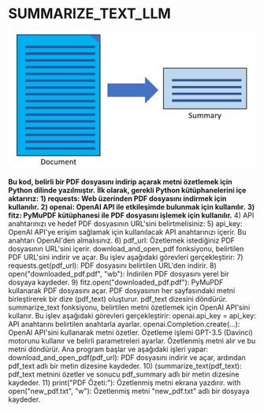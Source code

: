 # SUMMARIZE_TEXT_LLM
![App Screenshot](https://github.com/firengizz099/SUMMARIZE_TEXT/blob/main/ylxiong_0-1628032473948.png?raw=true)

**Bu kod, belirli bir PDF dosyasını indirip açarak metni özetlemek için Python dilinde yazılmıştır.**
**İlk olarak, gerekli Python kütüphanelerini içe aktarırız:**
**1) requests: Web üzerinden PDF dosyasını indirmek için kullanılır.**
**2) openai: OpenAI API ile etkileşimde bulunmak için kullanılır.**
**3) fitz: PyMuPDF kütüphanesi ile PDF dosyasını işlemek için kullanılır.**
4) API anahtarınızı ve hedef PDF dosyasının URL'sini belirtmelisiniz:
5) api_key: OpenAI API'ye erişim sağlamak için kullanılacak API anahtarınızı içerir. Bu anahtarı OpenAI'den almalısınız.
6) pdf_url: Özetlemek istediğiniz PDF dosyasının URL'sini içerir.
download_and_open_pdf fonksiyonu, belirtilen PDF URL'sini indirir ve açar. Bu işlev aşağıdaki görevleri gerçekleştirir:
7) requests.get(pdf_url): PDF dosyasını belirtilen URL'den indirir.
8) open("downloaded_pdf.pdf", "wb"): İndirilen PDF dosyasını yerel bir dosyaya kaydeder.
9) fitz.open("downloaded_pdf.pdf"): PyMuPDF kullanarak PDF dosyasını açar.
PDF dosyasının her sayfasındaki metni birleştirerek bir dize (pdf_text) oluşturur.
pdf_text dizesini döndürür.
summarize_text fonksiyonu, belirtilen metni özetlemek için OpenAI API'sini kullanır. Bu işlev aşağıdaki görevleri gerçekleştirir:
openai.api_key = api_key: API anahtarını belirtilen anahtarla ayarlar.
openai.Completion.create(...): OpenAI API'sini kullanarak metni özetler. Özetleme işlemi GPT-3.5 (Davinci) motorunu kullanır ve belirli parametreleri ayarlar.
Özetlenmiş metni alır ve bu metni döndürür.
Ana program başlar ve aşağıdaki işleri yapar:
download_and_open_pdf(pdf_url): PDF dosyasını indirir ve açar, ardından pdf_text adlı bir metin dizesine kaydeder.
10) (summarize_text(pdf_text): pdf_text metnini özetler ve sonucu pdf_summary adlı bir metin dizesine kaydeder.
11) print("PDF Özeti:"): Özetlenmiş metni ekrana yazdırır.
with open("new_pdf.txt", "w"): Özetlenmiş metni "new_pdf.txt" adlı bir dosyaya kaydeder.
